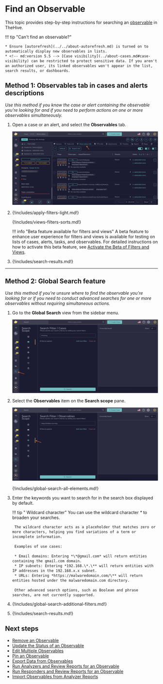 # Find an Observable

This topic provides step-by-step instructions for searching an [observable](../observables/about-observables.md) in TheHive.

!!! tip "Can't find an observable?"

    * Ensure [autorefresh](../../about-autorefresh.md) is turned on to automatically display new observables in lists.
    * <!-- md:version 5.5 --> [Case visibility](../about-cases.md#case-visibility) can be restricted to protect sensitive data. If you aren't an authorized user, its linked observables won't appear in the list, search results, or dashboards.

## Method 1: Observables tab in cases and alerts descriptions

*Use this method if you know the case or alert containing the observable you're looking for and if you need to perform actions on one or more observables simultaneously.*

1. Open a case or an alert, and select the **Observables** tab.

    ![Observables tab](../../../../images/user-guides/analyst-corner/cases/find-an-observable-observables-tab.png)

2. {!includes/apply-filters-light.md!}

    {!includes/views-filters-sorts.md!}

    !!! info "Beta feature available for filters and views"
        <!-- md:version 5.5.6 --> A beta feature to enhance user experience for filters and views is available for testing on lists of cases, alerts, tasks, and observables. For detailed instructions on how to activate this beta feature, see [Activate the Beta of Filters and Views](../../../../user-guides/manage-user-settings.md#activate-the-beta-of-filters-and-views).

3. {!includes/search-results.md!}

---

## Method 2: Global Search feature

*Use this method if you’re unsure where to find the observable you’re looking for or if you need to conduct advanced searches for one or more observables without requiring simultaneous actions.*

1. Go to the **Global Search** view from the sidebar menu.

    ![Global Search feature sidebar menu](../../../../images/user-guides/analyst-corner/cases/find-a-case-global-search-feature-sidebar-menu.png)

2. Select the **Observables** item on the **Search scope** pane.

    ![Global Search Observables item](../../../../images/user-guides/analyst-corner/cases/find-an-observable-global-search.png)

    {!includes/global-search-all-elements.md!}

3. Enter the keywords you want to search for in the search box displayed by default.

    !!! tip "<!-- md:version 5.4.7 --> Wildcard character"
        You can use the wildcard character *\** to broaden your searches.

        The wildcard character acts as a placeholder that matches zero or more characters, helping you find variations of a term or incomplete information.
        
        Examples of use cases:

        * Email domains: Entering *\*@gmail.com* will return entities containing the gmail.com domain.
        * IP subnets: Entering *192.168.\*.\** will return entities with IP addresses in the 192.168.x.x subnet.
        * URLs: Entering *https://malwaredomain.com/\** will return entities hosted under the malwaredomain.com directory.

        Other advanced search options, such as Boolean and phrase searches, are not currently supported.

4. {!includes/global-search-additional-filters.md!}

5. {!includes/search-results.md!}

<h2>Next steps</h2>

* [Remove an Observable](../observables/remove-an-observable.md)
* [Update the Status of an Observable](../observables/update-an-observable-status.md)
* [Edit Multiple Observables](../observables/edit-multiple-observables.md)
* [Pin an Observable](../observables/pin-an-observable.md)
* [Export Data from Observables](../observables/export-data-observables.md)
* [Run Analyzers and Review Reports for an Observable](../observables/run-analyzers-on-an-observable.md)
* [Run Responders and Review Reports for an Observable](../observables/run-responders-on-an-observable.md)
* [Import Observables from Analyzer Reports](../observables/import-observables-from-analyzer-reports.md)